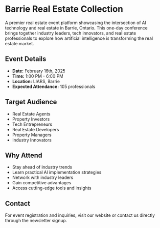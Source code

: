 # Barrie Real Estate Collection

A premier real estate event platform showcasing the intersection of AI technology and real estate in Barrie, Ontario. This one-day conference brings together industry leaders, tech innovators, and real estate professionals to explore how artificial intelligence is transforming the real estate market.

## Event Details

- **Date:** February 16th, 2025
- **Time:** 1:00 PM - 6:00 PM
- **Location:** LIARS, Barrie
- **Expected Attendance:** 105 professionals

## Target Audience

- Real Estate Agents
- Property Investors
- Tech Entrepreneurs
- Real Estate Developers
- Property Managers
- Industry Innovators

## Why Attend

- Stay ahead of industry trends
- Learn practical AI implementation strategies
- Network with industry leaders
- Gain competitive advantages
- Access cutting-edge tools and insights

## Contact

For event registration and inquiries, visit our website or contact us directly through the newsletter signup.
